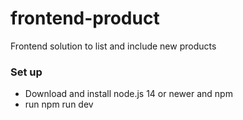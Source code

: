 # frontend-product
Frontend solution to list and include new products

### Set up ###
- Download and install node.js 14 or newer and npm
- run npm run dev
